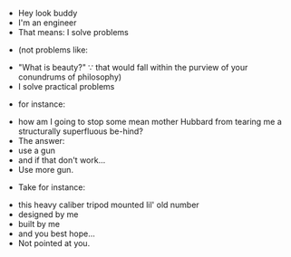 * Hey look buddy
* I'm an engineer
* That means: I solve problems
- (not problems like:
* "What is beauty?"
∵ that would fall within the purview of your conundrums of philosophy)
* I solve practical problems
- for instance:
* how am I going to stop some mean mother Hubbard from tearing me a structurally superfluous be-hind?
* The answer:
* use a gun
* and if that don't work...
* Use more gun.
- Take for instance:
* this heavy caliber tripod mounted lil' old number
* designed by me
* built by me
* and you best hope...
* Not pointed at you.
